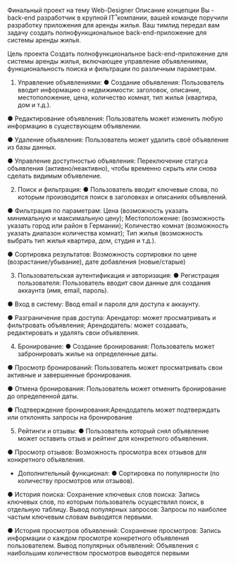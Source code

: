 Финальный проект на тему Web-Designer
Описание концепции
Вы - back-end разработчик в крупной IT՞компании, вашей команде поручили разработку приложения для аренды жилья. Ваш тимлид передал вам задачу создать полнофункциональное back-end-приложение для системы аренды жилья.

Цель проекта
Создать полнофункциональное back-end-приложение для системы аренды жилья, включающее управление объявлениями, функциональность поиска и фильтрации по различным параметрам.

1. Управление объявлениями:
● Создание объявления: Пользователь вводит информацию о недвижимости: заголовок, описание, местоположение, цена, количество комнат, тип жилья (квартира, дом и т.д.).

● Редактирование объявления: Пользователь может изменить любую информацию в существующем объявлении.

● Удаление объявления: Пользователь может удалить своё объявление из базы данных.

● Управление доступностью объявления: Переключение статуса объявления (активно/неактивно), чтобы временно скрыть или снова сделать видимым объявление.

2. Поиск и фильтрация:
● Пользователь вводит ключевые слова, по которым производится поиск в заголовках и описаниях объявлений.

● Фильтрация по параметрам: Цена (возможность указать минимальную и максимальную цену); Местоположение: (возможность указать город или район в Германии); Количество комнат (возможность указать диапазон количества комнат); Тип жилья (возможность выбрать тип жилья квартира, дом, студия и т.д.).

● Сортировка результатов: Возможность сортировки по цене (возрастание/убывание), дате добавления (новые/старые)

3. Пользовательская аутентификация и авторизация:
● Регистрация пользователя: Пользователь вводит свои данные для создания аккаунта (имя, email, пароль).

● Вход в систему: Ввод email и пароля для доступа к аккаунту.

● Разграничение прав доступа: Арендатор: может просматривать и фильтровать объявления;
Арендодатель: может создавать, редактировать и удалять свои объявления.

4. Бронирование:
● Создание бронирования: Пользователь может забронировать жилье на определенные даты.

● Просмотр бронирований: Пользователь может просматривать свои активные и завершенные бронирования.

● Отмена бронирования: Пользователь может отменить бронирование до определенной даты.

● Подтверждение бронирования:Арендодатель может подтверждать или отклонять запросы на бронирование

5. Рейтинги и отзывы:
● Пользователь который снял объявление может оставить отзыв и рейтинг для конкретного объявления.

● Просмотр отзывов: Возможность просмотра всех отзывов для конкретного объявления.

* Дополнительный функционал:
● Сортировка по популярности (по количеству просмотров или отзывов).

● История поиска: Сохранение ключевых слов поиска: Запись ключевых слов, по которым пользователь
осуществлял поиск, в отдельную таблицу. Вывод популярных запросов: Запросы по наиболее частым
ключевым словам выводятся первыми.

● История просмотров объявлений: Сохранение просмотров: Запись информации о каждом просмотре
конкретного объявления пользователем. Вывод популярных объявлений: Объявления с наибольшим
количеством просмотров выводятся первыми
